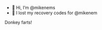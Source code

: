 - 👋 Hi, I’m @mikenems
- 👀 I lost my recovery codes for @mikenem

Donkey farts!

<!---
mikenems/mikenems is a ✨ special ✨ repository because its `README.md` (this file) appears on your GitHub profile.
You can click the Preview link to take a look at your changes.
--->

